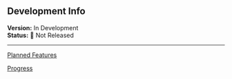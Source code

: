 ## Development Info

**Version:** In Development  
**Status:** :red_circle: Not Released

---

[Planned Features](https://github.com/MrPotatoManLol/QLRC-Stuff/blob/03a120da1221966a63cfa9fbdbf17002e20e97e4/Site%20-%20013/Development/Planned%20Features.md)

[Progress](https://github.com/MrPotatoManLol/QLRC-Stuff/blob/03a120da1221966a63cfa9fbdbf17002e20e97e4/Site%20-%20013/Development/Progress.md)
